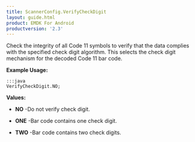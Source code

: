 ```yaml
---
title: ScannerConfig.VerifyCheckDigit
layout: guide.html
product: EMDK For Android
productversion: '2.3'
---
```


Check the integrity of all Code 11 symbols to verify that the data
 complies with the specified check digit algorithm. This selects the check
 digit mechanism for the decoded Code 11 bar code.

 

**Example Usage:**
	
	:::java	
	VerifyCheckDigit.NO;


**Values:**

* **NO** -Do not verify check digit.

* **ONE** -Bar code contains one check digit.

* **TWO** -Bar code contains two check digits.










